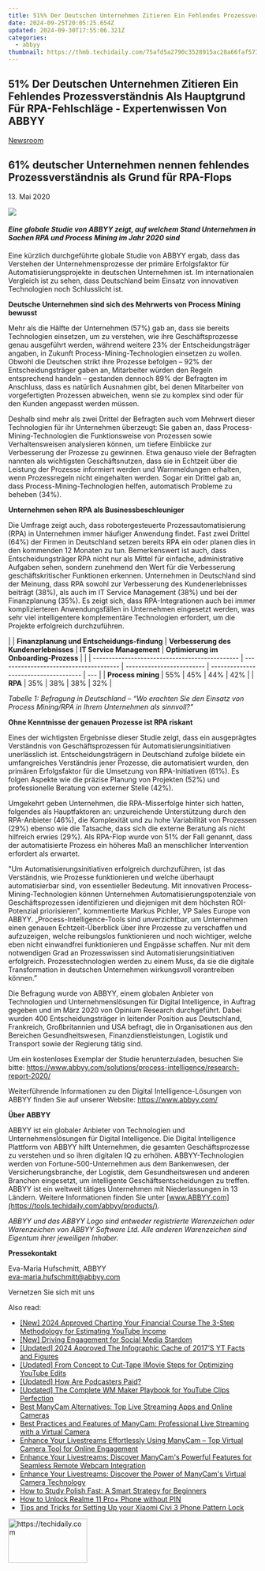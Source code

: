 ```yaml
---
title: 51%% Der Deutschen Unternehmen Zitieren Ein Fehlendes Prozessverständnis Als Hauptgrund Für RPA-Fehlschläge - Expertenwissen Von ABBYY
date: 2024-09-25T20:05:25.654Z
updated: 2024-09-30T17:55:06.321Z
categories:
  - abbyy
thumbnail: https://thmb.techidaily.com/75afd5a2790c3528915ac28a66faf57312a6eb60abbc500be807cdf0c4c1fe06.jpg
---
```


## 51% Der Deutschen Unternehmen Zitieren Ein Fehlendes Prozessverständnis Als Hauptgrund Für RPA-Fehlschläge - Expertenwissen Von ABBYY

[Newsroom](https://tools.techidaily.com/abbyy/products/)

## 61% deutscher Unternehmen nennen fehlendes Prozessverständnis als Grund für RPA-Flops

13\. Mai 2020

![](https://content.abbyy.com/-/media/project/abbyy/abbyy/branchtemplates/shutterstock_1272462163_1296-x-729.jpg?h=729&iar=0&w=1296)

#### _Eine globale Studie von ABBYY zeigt, auf welchem Stand Unternehmen in Sachen RPA und Process Mining im Jahr 2020 sind_

Eine kürzlich durchgeführte globale Studie von ABBYY ergab, dass das Verstehen der Unternehmensprozesse der primäre Erfolgsfaktor für Automatisierungsprojekte in deutschen Unternehmen ist. Im internationalen Vergleich ist zu sehen, dass Deutschland beim Einsatz von innovativen Technologien noch Schlusslicht ist.

**Deutsche Unternehmen sind sich des Mehrwerts von Process Mining bewusst**

Mehr als die Hälfte der Unternehmen (57%) gab an, dass sie bereits Technologien einsetzen, um zu verstehen, wie ihre Geschäftsprozesse genau ausgeführt werden, während weitere 23% der Entscheidungsträger angaben, in Zukunft Process-Mining-Technologien einsetzen zu wollen. Obwohl die Deutschen strikt ihre Prozesse befolgen – 92% der Entscheidungsträger gaben an, Mitarbeiter würden den Regeln entsprechend handeln – gestanden dennoch 89% der Befragten im Anschluss, dass es natürlich Ausnahmen gibt, bei denen Mitarbeiter von vorgefertigten Prozessen abweichen, wenn sie zu komplex sind oder für den Kunden angepasst werden müssen. 

Deshalb sind mehr als zwei Drittel der Befragten auch vom Mehrwert dieser Technologien für ihr Unternehmen überzeugt: Sie gaben an, dass Process-Mining-Technologien die Funktionsweise von Prozessen sowie Verhaltensweisen analysieren können, um tiefere Einblicke zur Verbesserung der Prozesse zu gewinnen. Etwa genauso viele der Befragten nannten als wichtigsten Geschäftsnutzen, dass sie in Echtzeit über die Leistung der Prozesse informiert werden und Warnmeldungen erhalten, wenn Prozessregeln nicht eingehalten werden. Sogar ein Drittel gab an, dass Process-Mining-Technologien helfen, automatisch Probleme zu beheben (34%).

**Unternehmen sehen RPA als Businessbeschleuniger**

Die Umfrage zeigt auch, dass robotergesteuerte Prozessautomatisierung (RPA) in Unternehmen immer häufiger Anwendung findet. Fast zwei Drittel (64%) der Firmen in Deutschland setzen bereits RPA ein oder planen dies in den kommenden 12 Monaten zu tun. Bemerkenswert ist auch, dass Entscheidungsträger RPA nicht nur als Mittel für einfache, administrative Aufgaben sehen, sondern zunehmend den Wert für die Verbesserung geschäftskritischer Funktionen erkennen. Unternehmen in Deutschland sind der Meinung, dass RPA sowohl zur Verbesserung des Kundenerlebnisses beiträgt (38%), als auch im IT Service Management (38%) und bei der Finanzplanung (35%). Es zeigt sich, dass RPA-Integrationen auch bei immer komplizierteren Anwendungsfällen in Unternehmen eingesetzt werden, was sehr viel intelligentere komplementäre Technologien erfordert, um die Projekte erfolgreich durchzuführen. 

| |  **Finanzplanung und Entscheidungs-findung** | **Verbesserung des Kundenerlebnisses** | **IT Service Management** | **Optimierung im Onboarding-Prozess** |     |
| ---------------------------------------------- | -------------------------------------- | ------------------------- | ------------------------------------- | --- |
| **Process mining**                             | 55%                                    | 45%                       | 44%                                   | 42% |
| **RPA**                                        | 35%                                    | 38%                       | 38%                                   | 32% |

_Tabelle 1: Befragung in Deutschland – “Wo erachten Sie den Einsatz von Process Mining/RPA in Ihrem Unternehmen als sinnvoll?”_

**Ohne Kenntnisse der genauen Prozesse ist RPA riskant**

Eines der wichtigsten Ergebnisse dieser Studie zeigt, dass ein ausgeprägtes Verständnis von Geschäftsprozessen für Automatisierungsinitiativen unerlässlich ist. Entscheidungsträgern in Deutschland zufolge bildete ein umfangreiches Verständnis jener Prozesse, die automatisiert wurden, den primären Erfolgsfaktor für die Umsetzung von RPA-Initiativen (61%). Es folgen Aspekte wie die präzise Planung von Projekten (52%) und professionelle Beratung von externer Stelle (42%).

Umgekehrt geben Unternehmen, die RPA-Misserfolge hinter sich hatten, folgendes als Hauptfaktoren an: unzureichende Unterstützung durch den RPA-Anbieter (46%), die Komplexität und zu hohe Variabilität von Prozessen (29%) ebenso wie die Tatsache, dass sich die externe Beratung als nicht hilfreich erwies (29%). Als RPA-Flop wurde von 51% der Fall genannt, dass der automatisierte Prozess ein höheres Maß an menschlicher Intervention erfordert als erwartet.

"Um Automatisierungsinitiativen erfolgreich durchzuführen, ist das Verständnis, wie Prozesse funktionieren und welche überhaupt automatisierbar sind, von essentieller Bedeutung. Mit innovativen Process-Mining-Technologien können Unternehmen Automatisierungspotenziale von Geschäftsprozessen identifizieren und diejenigen mit dem höchsten ROI-Potenzial priorisieren", kommentierte Markus Pichler, VP Sales Europe von ABBYY. „Process-Intelligence-Tools sind unverzichtbar, um Unternehmen einen genauen Echtzeit-Überblick über ihre Prozesse zu verschaffen und aufzuzeigen, welche reibungslos funktionieren und noch wichtiger, welche eben nicht einwandfrei funktionieren und Engpässe schaffen. Nur mit dem notwendigen Grad an Prozesswissen sind Automatisierungsinitiativen erfolgreich. Prozesstechnologien werden zu einem Muss, da sie die digitale Transformation in deutschen Unternehmen wirkungsvoll vorantreiben können.” 

Die Befragung wurde von ABBYY, einem globalen Anbieter von Technologien und Unternehmenslösungen für Digital Intelligence, in Auftrag gegeben und im März 2020 von Opinium Research durchgeführt. Dabei wurden 400 Entscheidungsträger in leitender Position aus Deutschland, Frankreich, Großbritannien und USA befragt, die in Organisationen aus den Bereichen Gesundheitswesen, Finanzdienstleistungen, Logistik und Transport sowie der Regierung tätig sind.

Um ein kostenloses Exemplar der Studie herunterzuladen, besuchen Sie bitte: <https://www.abbyy.com/solutions/process-intelligence/research-report-2020/>

Weiterführende Informationen zu den Digital Intelligence-Lösungen von ABBYY finden Sie auf unserer Website: <https://www.abbyy.com/>

**Über ABBYY**

ABBYY ist ein globaler Anbieter von Technologien und Unternehmenslösungen für Digital Intelligence. Die Digital Intelligence Plattform von ABBYY hilft Unternehmen, die gesamten Geschäftsprozesse zu verstehen und so ihren digitalen IQ zu erhöhen. ABBYY-Technologien werden von Fortune-500-Unternehmen aus dem Bankenwesen, der Versicherungsbranche, der Logistik, dem Gesundheitswesen und anderen Branchen eingesetzt, um intelligente Geschäftsentscheidungen zu treffen. ABBYY ist ein weltweit tätiges Unternehmen mit Niederlassungen in 13 Ländern. Weitere Informationen finden Sie unter [www.ABBYY.com](https://tools.techidaily.com/abbyy/products/).

_ABBYY und das ABBYY Logo sind entweder registrierte Warenzeichen oder Warenzeichen von ABBYY Software Ltd. Alle anderen Warenzeichen sind Eigentum ihrer jeweiligen Inhaber._

**Pressekontakt**

Eva-Maria Hufschmitt, ABBYY  
[eva-maria.hufschmitt@abbyy.com](https://tools.techidaily.com/abbyy/products/)

Vernetzen Sie sich mit uns

<ins class="adsbygoogle"
     style="display:block"
     data-ad-format="autorelaxed"
     data-ad-client="ca-pub-7571918770474297"
     data-ad-slot="1223367746"></ins>

<ins class="adsbygoogle"
     style="display:block"
     data-ad-client="ca-pub-7571918770474297"
     data-ad-slot="8358498916"
     data-ad-format="auto"
     data-full-width-responsive="true"></ins>

<span class="atpl-alsoreadstyle">Also read:</span>
<div><ul>
<li><a href="https://facebook-video-footage.techidaily.com/new-2024-approved-charting-your-financial-course-the-3-step-methodology-for-estimating-youtube-income/"><u>[New] 2024 Approved Charting Your Financial Course The 3-Step Methodology for Estimating YouTube Income</u></a></li>
<li><a href="https://facebook-video-files.techidaily.com/new-driving-engagement-for-social-media-stardom/"><u>[New] Driving Engagement for Social Media Stardom</u></a></li>
<li><a href="https://youtube-tips.techidaily.com/ed-2024-approved-the-infographic-cache-of-2017s-yt-facts-and-figures/"><u>[Updated] 2024 Approved The Infographic Cache of 2017’S YT Facts and Figures</u></a></li>
<li><a href="https://facebook-video-footage.techidaily.com/updated-from-concept-to-cut-tape-imovie-steps-for-optimizing-youtube-edits/"><u>[Updated] From Concept to Cut-Tape IMovie Steps for Optimizing YouTube Edits</u></a></li>
<li><a href="https://some-knowledge.techidaily.com/updated-how-are-podcasters-paid/"><u>[Updated] How Are Podcasters Paid?</u></a></li>
<li><a href="https://facebook-record-videos.techidaily.com/updated-the-complete-wm-maker-playbook-for-youtube-clips-perfection/"><u>[Updated] The Complete WM Maker Playbook for YouTube Clips Perfection</u></a></li>
<li><a href="https://solve-latest.techidaily.com/best-manycam-alternatives-top-live-streaming-apps-and-online-cameras/"><u>Best ManyCam Alternatives: Top Live Streaming Apps and Online Cameras</u></a></li>
<li><a href="https://solve-latest.techidaily.com/best-practices-and-features-of-manycam-professional-live-streaming-with-a-virtual-camera/"><u>Best Practices and Features of ManyCam: Professional Live Streaming with a Virtual Camera</u></a></li>
<li><a href="https://solve-latest.techidaily.com/enhance-your-livestreams-effortlessly-using-manycam-top-virtual-camera-tool-for-online-engagement/"><u>Enhance Your Livestreams Effortlessly Using ManyCam – Top Virtual Camera Tool for Online Engagement</u></a></li>
<li><a href="https://solve-latest.techidaily.com/enhance-your-livestreams-discover-manycams-powerful-features-for-seamless-remote-webcam-integration/"><u>Enhance Your Livestreams: Discover ManyCam's Powerful Features for Seamless Remote Webcam Integration</u></a></li>
<li><a href="https://solve-latest.techidaily.com/enhance-your-livestreams-discover-the-power-of-manycams-virtual-camera-technology/"><u>Enhance Your Livestreams: Discover the Power of ManyCam's Virtual Camera Technology</u></a></li>
<li><a href="https://mondly-stories.techidaily.com/1719577964287-how-to-study-polish-fast-a-smart-strategy-for-beginners/"><u>How to Study Polish Fast: A Smart Strategy for Beginners</u></a></li>
<li><a href="https://easy-unlock-android.techidaily.com/how-to-unlock-realme-11-proplus-phone-without-pin-by-drfone-android/"><u>How to Unlock Realme 11 Pro+ Phone without PIN</u></a></li>
<li><a href="https://unlock-android.techidaily.com/tips-and-tricks-for-setting-up-your-xiaomi-civi-3-phone-pattern-lock-by-drfone-android/"><u>Tips and Tricks for Setting Up your Xiaomi Civi 3 Phone Pattern Lock</u></a></li>
</ul></div>

<!-- affiliate ads begin -->
<a href="https://malaysia-healthcare-travel-council.pxf.io/c/5597632/1576477/17382" target="_top" id="1576477">
  <img src="//a.impactradius-go.com/display-ad/17382-1576477" border="0" alt="https://techidaily.com" width="160" height="90"/>
</a>
<img height="0" width="0" src="https://malaysia-healthcare-travel-council.pxf.io/i/5597632/1576477/17382" style="position:absolute;visibility:hidden;" border="0" />
<!-- affiliate ads end -->

